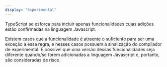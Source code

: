 ```yaml
---
display: "Experimental"
---
```


TypeScript se esforça para incluir apenas funcionalidades cujas adições estão confirmadas na linguagem Javascript.

Existem casos que a funcionalidade é atraente o suficiente para ser uma exceção a essa regra, e nesses casos possuem a sinalização do compilador de experimental.
É possível que uma versão dessas funcionalidades seja diferente quando/se forem adicionadas a linguagem Javascript e, portanto, são consideradas de risco.
